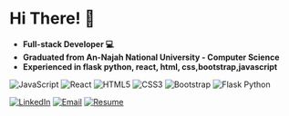 # Hi There! 👋

- **Full-stack Developer 💻**
- **Graduated from An-Najah National University -  Computer Science**
- **Experienced in flask python, react, html, css,bootstrap,javascript**
  
![JavaScript](https://img.shields.io/badge/-JavaScript-black?style=flat-square&logo=javascript)
![React](https://img.shields.io/badge/-React-black?style=flat-square&logo=react)
![HTML5](https://img.shields.io/badge/-HTML5-orange?style=flat-square&logo=html5)
![CSS3](https://img.shields.io/badge/-CSS3-blue?style=flat-square&logo=css3)
![Bootstrap](https://img.shields.io/badge/-Bootstrap-black?style=flat-square&logo=bootstrap)
![Flask Python](https://img.shields.io/badge/-Flask%20Python-black?style=flat-square&logo=flask)

[![LinkedIn](https://img.shields.io/badge/-LinkedIn-blue?style=flat-square&logo=linkedin)](https://www.linkedin.com/in/razan-j-mohammad/)
[![Email](https://img.shields.io/badge/-Email-gray?style=flat-square&logo=microsoft-outlook)](mohammad.razanj@gmail.com)
[![Resume](https://img.shields.io/badge/-Resume-blue?style=flat-square)]([link-to-your-resume](https://drive.google.com/file/d/1lLUSkHnUcd9pEb71SQIGUNqDGILLvLQE/view?usp=sharing))
